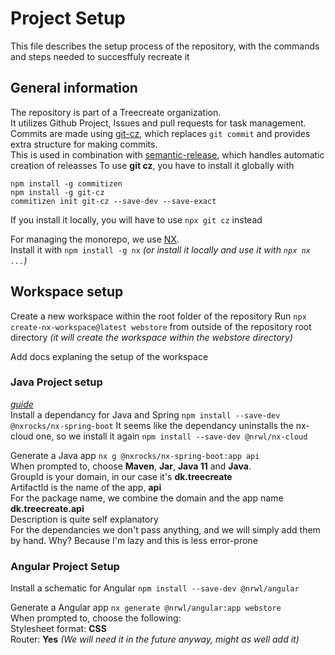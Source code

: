 # Project Setup

This file describes the setup process of the repository, with the commands and steps needed to succesffuly recreate it

## General information

The repository is part of a Treecreate organization.\
It utilizes Github Project, Issues and pull requests for task management.\
Commits are made using [git-cz](https://github.com/streamich/git-cz), which replaces `git commit` and provides extra structure for making commits.\
This is used in combination with [semantic-release](https://github.com/semantic-release/semantic-release), which handles automatic creation of releasses
To use **git cz**, you have to install it globally with

```shell
npm install -g commitizen
npm install -g git-cz
commitizen init git-cz --save-dev --save-exact
```

If you install it locally, you will have to use `npx git cz` instead

For managing the monorepo, we use [NX](https://github.com/nrwl/nx).\
Install it with `npm install -g nx` _(or install it locally and use it with `npx nx ...`)_

## Workspace setup

Create a new workspace within the root folder of the repository
Run `npx create-nx-workspace@latest webstore` from outside of the repository root directory _(it will create the workspace within the webstore directory)_

Add docs explaning the setup of the workspace

### Java Project setup

_[guide](https://www.linkedin.com/pulse/integrating-spring-boot-application-inside-nx-workspace-tine-kondo/)_ \
Install a dependancy for Java and Spring
`npm install --save-dev @nxrocks/nx-spring-boot`
It seems like the dependancy uninstalls the nx-cloud one, so we install it again
`npm install --save-dev @nrwl/nx-cloud`

Generate a Java app
`nx g @nxrocks/nx-spring-boot:app api` \
When prompted to, choose **Maven**, **Jar**, **Java 11** and **Java**. \
GroupId is your domain, in our case it's **dk.treecreate** \
ArtifactId is the name of the app, **api** \
For the package name, we combine the domain and the app name **dk.treecreate.api** \
Description is quite self explanatory \
For the dependancies we don't pass anything, and we will simply add them by hand. Why? Because I'm lazy and this is less error-prone

### Angular Project Setup

Install a schematic for Angular `npm install --save-dev @nrwl/angular`

Generate a Angular app `nx generate @nrwl/angular:app webstore` \
When prompted to, choose the following: \
Stylesheet format: **CSS** \
Router: **Yes** _(We will need it in the future anyway, might as well add it)_
